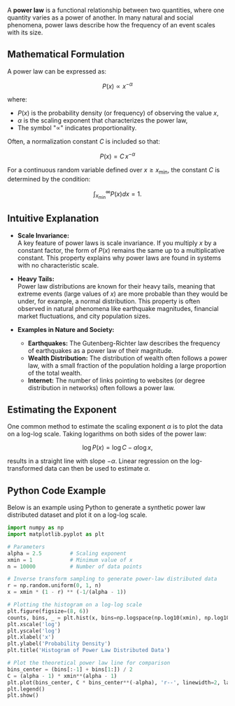 A **power law** is a functional relationship between two quantities, where one quantity varies as a power of another. In many natural and social phenomena, power laws describe how the frequency of an event scales with its size.

## Mathematical Formulation

A power law can be expressed as:

$$
P(x) \propto x^{-\alpha}
$$

where:
- $P(x)$ is the probability density (or frequency) of observing the value $x$,
- $\alpha$ is the scaling exponent that characterizes the power law,
- The symbol "$\propto$" indicates proportionality.

Often, a normalization constant $C$ is included so that:

$$
P(x)=C\,x^{-\alpha}
$$

For a continuous random variable defined over $x \geq x_{\min}$, the constant $C$ is determined by the condition:

$$
\int_{x_{\min}}^\infty P(x)dx=1.
$$

## Intuitive Explanation

- **Scale Invariance:**  
  A key feature of power laws is scale invariance. If you multiply $x$ by a constant factor, the form of $P(x)$ remains the same up to a multiplicative constant. This property explains why power laws are found in systems with no characteristic scale.

- **Heavy Tails:**  
  Power law distributions are known for their heavy tails, meaning that extreme events (large values of $x$) are more probable than they would be under, for example, a normal distribution. This property is often observed in natural phenomena like earthquake magnitudes, financial market fluctuations, and city population sizes.

- **Examples in Nature and Society:**  
  - **Earthquakes:** The Gutenberg-Richter law describes the frequency of earthquakes as a power law of their magnitude.
  - **Wealth Distribution:** The distribution of wealth often follows a power law, with a small fraction of the population holding a large proportion of the total wealth.
  - **Internet:** The number of links pointing to websites (or degree distribution in networks) often follows a power law.

## Estimating the Exponent

One common method to estimate the scaling exponent $\alpha$ is to plot the data on a log-log scale. Taking logarithms on both sides of the power law:

$$
\log P(x)=\log C-\alpha\log x,
$$

results in a straight line with slope $-\alpha$. Linear regression on the log-transformed data can then be used to estimate $\alpha$.

## Python Code Example

Below is an example using Python to generate a synthetic power law distributed dataset and plot it on a log-log scale.

```python
import numpy as np
import matplotlib.pyplot as plt

# Parameters
alpha = 2.5         # Scaling exponent
xmin = 1            # Minimum value of x
n = 10000           # Number of data points

# Inverse transform sampling to generate power-law distributed data
r = np.random.uniform(0, 1, n)
x = xmin * (1 - r) ** (-1/(alpha - 1))

# Plotting the histogram on a log-log scale
plt.figure(figsize=(8, 6))
counts, bins, _ = plt.hist(x, bins=np.logspace(np.log10(xmin), np.log10(x.max()), 50), density=True, alpha=0.6, color='blue', edgecolor='black')
plt.xscale('log')
plt.yscale('log')
plt.xlabel('x')
plt.ylabel('Probability Density')
plt.title('Histogram of Power Law Distributed Data')

# Plot the theoretical power law line for comparison
bins_center = (bins[:-1] + bins[1:]) / 2
C = (alpha - 1) * xmin**(alpha - 1)
plt.plot(bins_center, C * bins_center**(-alpha), 'r--', linewidth=2, label=f'$P(x)=C x^{{-{alpha}}}$')
plt.legend()
plt.show()
